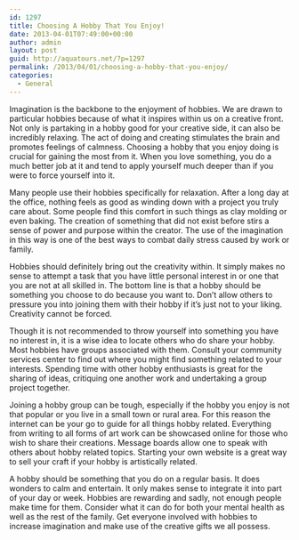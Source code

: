 ```yaml
---
id: 1297
title: Choosing A Hobby That You Enjoy!
date: 2013-04-01T07:49:00+00:00
author: admin
layout: post
guid: http://aquatours.net/?p=1297
permalink: /2013/04/01/choosing-a-hobby-that-you-enjoy/
categories:
  - General
---
```

Imagination is the backbone to the enjoyment of hobbies. We are drawn to particular hobbies because of what it inspires within us on a creative front. Not only is partaking in a hobby good for your creative side, it can also be incredibly relaxing. The act of doing and creating stimulates the brain and promotes feelings of calmness. Choosing a hobby that you enjoy doing is crucial for gaining the most from it. When you love something, you do a much better job at it and tend to apply yourself much deeper than if you were to force yourself into it.

Many people use their hobbies specifically for relaxation. After a long day at the office, nothing feels as good as winding down with a project you truly care about. Some people find this comfort in such things as clay molding or even baking. The creation of something that did not exist before stirs a sense of power and purpose within the creator. The use of the imagination in this way is one of the best ways to combat daily stress caused by work or family.

Hobbies should definitely bring out the creativity within. It simply makes no sense to attempt a task that you have little personal interest in or one that you are not at all skilled in. The bottom line is that a hobby should be something you choose to do because you want to. Don&#8217;t allow others to pressure you into joining them with their hobby if it&#8217;s just not to your liking. Creativity cannot be forced.

Though it is not recommended to throw yourself into something you have no interest in, it is a wise idea to locate others who do share your hobby. Most hobbies have groups associated with them. Consult your community services center to find out where you might find something related to your interests. Spending time with other hobby enthusiasts is great for the sharing of ideas, critiquing one another work and undertaking a group project together.

Joining a hobby group can be tough, especially if the hobby you enjoy is not that popular or you live in a small town or rural area. For this reason the internet can be your go to guide for all things hobby related. Everything from writing to all forms of art work can be showcased online for those who wish to share their creations. Message boards allow one to speak with others about hobby related topics. Starting your own website is a great way to sell your craft if your hobby is artistically related.

A hobby should be something that you do on a regular basis. It does wonders to calm and entertain. It only makes sense to integrate it into part of your day or week. Hobbies are rewarding and sadly, not enough people make time for them. Consider what it can do for both your mental health as well as the rest of the family. Get everyone involved with hobbies to increase imagination and make use of the creative gifts we all possess.